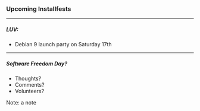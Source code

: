 ### Upcoming Installfests

<hr />

##### LUV:
- Debian 9 launch party on Saturday 17th

<hr />

##### Software Freedom Day?
- Thoughts?
- Comments?
- Volunteers?

Note:
a note
